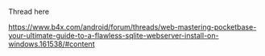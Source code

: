 Thread here

https://www.b4x.com/android/forum/threads/web-mastering-pocketbase-your-ultimate-guide-to-a-flawless-sqlite-webserver-install-on-windows.161538/#content

